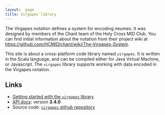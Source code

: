 ```yaml
---
layout:  page
title: Virgapes library
---
```


The Virgapes notation defines a system for encoding neumes. It was designed by members of the Chant team of the Holy Cross MID Club.  You can find initial information about the notation from their project wiki at  <https://github.com/HCMID/chant/wiki/The-Virgapes-System>.


This site is about a cross-platform code library named `virgapes`.  It is written in the Scala language, and can be compiled either for Java Virtual Machine, or Javascript. The `virgapes` library supports working with data encoded in the Virgapes notation.






## Links

-   [Getting started with the `virgapes` library](quick)
-   [API docs](api/edu/holycross/shot/virgapes/index.html): version **3.4.0**
-   Source code:  [`virgapes` github repository](https://github.com/neelsmith/virgapes)
